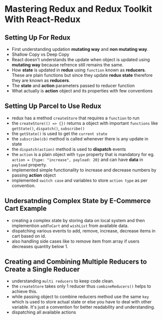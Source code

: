 # Mastering Redux and Redux Toolkit With React-Redux

## Setting Up For Redux

- First understanding updation **mutating way** and **non mutating way**.
- Shallow Copy vs Deep Copy
- React doesn't understands the update when object is updated using **mutating way** because refrence still remains the same.
- How **state** is updated in **redux** using `function` known as **reducers**. These are plain functions but since they update **redux state** therefore they are known as **reducers**.
- The **state** and **action** parameters passed to reducer function
- What actually is **action** object and its properties with few conventions

## Setting Up Parcel to Use Redux

- redux has a method `createStore` that requires a `function` to run
- the `createStore(() => {})` returns a object with important `functions` like `getState()`, `dispatch()`, `subscribe()`
- the `getState()` is used to get the `current state`
- the `subscribe(cb)` method is called whenever there is any update in state
- the `dispatch(action)` method is used to **dispatch** events
- the `action` is a plain object with `type` property that is mandatory for eg. `action = {type: "increase", payload: 20}` and can have **data** in `payload` property.
- implemented simple functionality to increase and decrease numbers by passing **action** object
- implemented `switch case` and variables to store `action type` as per convention.

## Undersatnding Complex State by E-Commerce Cart Example

- creating a complex state by storing data on local system and then implemention `addToCart` and `wishList` from available data.
- dispatching various events to add, remove, increase, decrease items in cart based on id.
- also handling side cases like to remove item from array if users decreases quantity below 1.

## Creating and Combining Multiple Reducers to Create a Single Reducer

- understanding `multi reducers` to keep code clean.
- the `createStore` takes only 1 reducer thus `combineReducers()` helps to achieve this.
- while passing object to combine reducers method use the same `key` which is used to store actual state or else you have to deal with other variable. It's just a convention for better readability and understanding.
- dispatching all available actions
